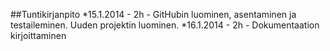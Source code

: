 ##Tuntikirjanpito
*15.1.2014 - 2h - GitHubin luominen, asentaminen ja testaileminen. Uuden projektin luominen.
*16.1.2014 - 2h - Dokumentaation kirjoittaminen